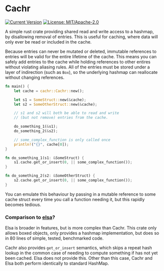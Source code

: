 # Cachr

[![Current Version](https://img.shields.io/crates/v/cachr.svg)](https://crates.io/crates/cachr)
[![License: MIT/Apache-2.0](https://img.shields.io/crates/l/cachr.svg)]()

A simple rust crate providing shared read and write access to a hashmap, by disallowing removal of entries.
This is useful for caching, where data will only ever be read or included in the cache.

Because entries can never be mutated or deleted, 
immutable references to entries will be valid for the entire lifetime of the cache. 
This means you can safely add entries to the cache 
while holding references to other entires without violating aliasing rules.
All of the entries must be stored under a layer of indirection (such as `Box`), 
so the underlying hashmap can reallocate without changing references.

```rust
fn main() {
    let cache = cachr::Cachr::new();

    let s1 = SomeStruct::new(&cache);
    let s2 = SomeOtherStruct::new(&cache);

    // s1 and s2 will both be able to read and write 
    // (but not remove) entries from the cache.

    do_something_1(&s1);
    do_something_2(&s2);

    // some_complex_function is only called once
    println!("{}", cache[0]);
}

fn do_something_1(s1: &SomeStruct) {
    s1.cache.get_or_insert(0, || some_complex_function());
}

fn do_something_2(s2: &SomeOtherStruct) {
    s2.cache.get_or_insert(0, || some_complex_function());
}
```

You can emulate this behaviour by passing in a mutable reference 
to some cache struct every time you call a function needing it, 
but this rapidly becomes tedious.

### Comparison to [elsa](https://crates.io/crates/elsa)?

Elsa is broader in features, but is more complex than Cachr.
This crate only allows boxed objects, only provides a hashmap implementation,
but does so in 80 lines of simple, tested, benchmarked code.

Cachr also provides `get_or_insert` semantics, which skips
a repeat hash lookup in the common case of needing to compute something if has not yet been cached.
Elsa does not provide this.
Other than this case, Cachr and Elsa both perform identically to standard HashMap.
